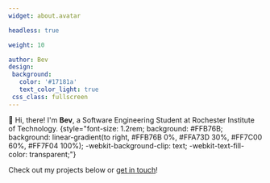 ```yaml
---
widget: about.avatar

headless: true

weight: 10

author: Bev
design:
 background:
   color: '#17181a'
   text_color_light: true
 css_class: fullscreen
---
```


👋 Hi, there! I'm **Bev**, a Software Engineering Student at Rochester Institute of Technology.
{style="font-size: 1.2rem; background: #FFB76B; background: linear-gradient(to right, #FFB76B 0%, #FFA73D 30%, #FF7C00 60%, #FF7F04 100%); -webkit-background-clip: text; -webkit-text-fill-color: transparent;"}

Check out my projects below or [get in touch](#contact)!
